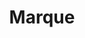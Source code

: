 ---
guid: 2011
title: "Marque"
category: Marque
description: "Retrouvez les plus grandes marques domotiques du moment"
url: ""
locale: fr_FR
sitemap:
  changefreq: 'monthly'
  exclude: 'no'
  priority: 0.5
  lastmod:  # date to end modification
redirect_from: 
  - /categorie-produit/brand/
  - /fr/category/marque
---
